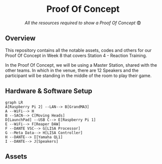<h1 align="center">
  Proof Of Concept
</h1>

<p align="center">
  <i align="center">All the resources required to show a Proof Of Concept </i>😨
</p>

## Overview
This repository contains all the notable assets, codes and others for our Proof Of Concept in Week 8 that covers Station 4 - Reaction Training.

In the Proof Of Concept, we will be using a Master Station, shared with the other teams. In which in the venue, there are 12 Speakers and the participant will be standing in the middle of the room to play their game.

## Hardware & Software Setup
```mermaid
graph LR
A[Raspberry Pi 2] --LAN--> B[GrandMA3]
A --WiFi--> H
B --SACN--> C[Moving Heads]
D[LaunchPad] --USB C--> E[Raspberry Pi 1]
E --WiFi--> F[Reaper DAW]
F --DANTE VSC--> G[LISA Processor]
G --Meta Data--> H[LISA Controller]
H --DANTE--> I[Yamaha QL1]
I --DANTE--> J[Speakers]
```

## Assets
